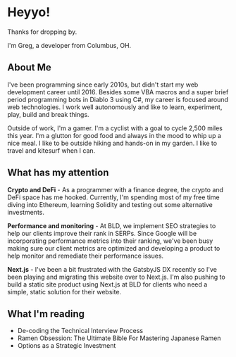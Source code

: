 # Heyyo!

Thanks for dropping by.

I'm Greg, a developer from Columbus, OH.

## About Me
I've been programming since early 2010s, but didn't start my web development career until 2016. Besides some VBA macros and a super brief period programming bots in Diablo 3 using C#, my career is focused around web technologies. I work well autonomously and like to learn, experiment, play, build and break things.

Outside of work, I'm a gamer. I'm a cyclist with a goal to cycle 2,500 miles this year. I'm a glutton for good food and always in the mood to whip up a nice meal. I like to be outside hiking and hands-on in my garden. I like to travel and kitesurf when I can.

## What has my attention
**Crypto and DeFi** - As a programmer with a finance degree, the crypto and DeFi space has me hooked. Currently, I'm spending most of my free time diving into Ethereum, learning Solidity and testing out some alternative investments.

**Performance and monitoring** - At BLD, we implement SEO strategies to help our clients improve their rank in SERPs. Since Google will be incorporating performance metrics into their ranking, we've been busy making sure our client metrics are optimized and developing a product to help monitor and remediate their performance issues.

**Next.js** - I've been a bit frustrated with the GatsbyJS DX recently so I've been playing and migrating this website over to Next.js. I'm also pushing to build a static site product using Next.js at BLD for clients who need a simple, static solution for their website.

## What I'm reading
- De-coding the Technical Interview Process
- Ramen Obsession: The Ultimate Bible For Mastering Japanese Ramen
- Options as a Strategic Investment

